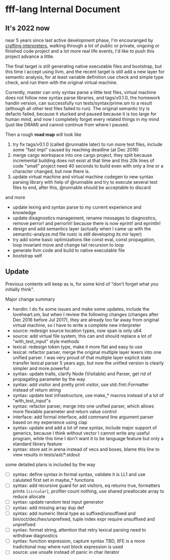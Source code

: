 # fff-lang Internal Document

## It's 2022 now

near 5 years since last active development phase, I'm encouranged by [crafting interpreters](http://www.craftinginterpreters.com/introduction.html),
walking through a lot of public or private, ongoing or finished code project and a lot more real life events, I'd like to push this project advance a little.

The final target is still generating native executable files and bootstrap, but this time I accept using llvm,
and the recent target is still add a new layer for semantic analysis, 
for at least variable definition use check and simple type check, and run them with the original virtual machine.

Currently, master can only syntax parse a little test files, virtual machine does not follow new syntax parse libraries,
and tags/v0.1.0, the homework handin version, can successfully run tests/syntax/prime.sm to a result (although all other test files failed to run).
The original semantic try is defacto failed, because it stucked and paused because it is too large for human mind, and now I completely forget
every related things in my mind (just like DRAM) and cannot continue from where I paused.

Then a rough __road map__ will look like

1. try fix tags/v0.1.0 (called @runnable later) to run more test files, include some "fast impl" caused by reaching deadline (at Dec 2016)
2. merge cargo workspace into one cargo project, they split because incremental building does not exist at that time 
   and this 20k lines of code "small" project need 40 seconds to build even with only a line or a character changed, but now there is.
3. update virtual machine and virtual machine codegen to new syntax parsing library with help of @runnable
   and try to execute several test files to end, after this, @runnable should be acceptable to discard

and more

- update lexing and syntax parse to my current experience and knowledge
- update disagnostics management, rename messages to diagnostics, remove perror! and perrorln! because there is now eprint! and eprintln!
- design and add semantics layer (actually when I came up with the semantic-analyze.md file rustc is still developing its mir layer)
- try add some basic optimizations like const eval, const propagation, loop invariant move and change tail recursion to loop
- generate llvm code and build to native executable file
- bootstrap self

## Update

Previous contents will keep as is, for some kind of "don't forget what you initially think". 

Major change summary

- handin: I do fix some issues and make some updates, include the loveheart.sm, but when I review the following changes (changes 
  after Dec 2016 before Jul 2017), they are already too far away from original virtual machine, so I have to write a complete new interpreter
- source: redesign source location types, now span is only u64 
- source: add virtual file system, this can and should replace a lot of "with_test_input" style methods
- lexical: redesign token type, make it more flat and easy to use
- lexical: refactor parser, merge the original multiple layer lexers into one unified parser. I was very proud of 
  that multiple layer explicit state transfer lexical parser 5 years ago, but now the unified version is clearly simpler and more powerful
- syntax: update traits, clarify Node (Visitable) and Parser, get rid of propagating <F> parameter by the way
- syntax: add visitor and pretty print visitor, use std::fmt::Formatter instead of return string
- syntax: update test infrastructure, use make_* macros instead of a lot of "with_test_input"s
- syntax: refactor parser, merge into one unified parser, which allows more flexiable parameter and return value control
- interface: add formal interface, add command line argument parser based on my experience using clap
- syntax: update and add a lot of new syntax, include major support of generics, because I think without vector<T> I cannot write any useful
  program, while this time I don't want it to be language feature but only a standard library feature
- syntax: store ast in arena instead of vecs and boxes, blame this line to view results in tests/ast/*.stdout

some detailed plans is included by the way

- [ ] syntax: define syntax in formal syntax, validate it is LL1 and use calulated first set in maybe_* functions
- [ ] syntax: add recursive guard for ast visitors, eq returns true, formatters prints `[circular]`, profiler count nothing, use shared preallocate array to reduce allocate
- [ ] syntax: update random test input generator
- [ ] syntax: add missing array dup def
- [ ] syntax: add numeric literal type as suffixed/unsuffixed and bin/oct/dec/hex/unprefixed, tuple index expr require unsuffixed and unprefixed
- [ ] syntax: format string, attention that retry lexical parsing need to withdraw diagnostics
- [ ] syntax: function expression, capture syntax TBD, IIFE is a more tradictional may where rust block expression is used
- [ ] source: use unsafe instead of panic in char iterator
